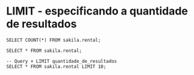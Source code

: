 # LIMIT - especificando a quantidade de resultados

```
SELECT COUNT(*) FROM sakila.rental;
```

```
SELECT * FROM sakila.rental;
```

```
-- Query + LIMIT quantidade_de_resultados
SELECT * FROM sakila.rental LIMIT 10;
```
